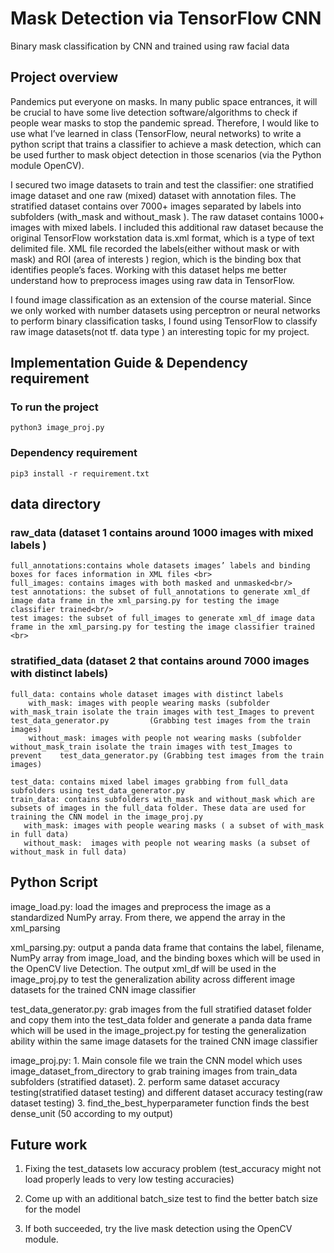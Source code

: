 # Mask Detection via TensorFlow CNN
Binary mask classification by CNN and trained using raw facial data

## Project overview
Pandemics put everyone on masks. In many public space entrances, it will be crucial to have some live detection software/algorithms to check if people wear masks to stop the pandemic spread. Therefore, I would like to use what I’ve learned in class (TensorFlow, neural networks) to write a python script that trains a classifier to achieve a mask detection, which can be used further to mask object detection in those scenarios (via the Python module OpenCV).

I secured two image datasets to train and test the classifier: one stratified image dataset and one raw (mixed) dataset with annotation files. The stratified dataset contains over 7000+ images separated by labels into subfolders (with_mask and without_mask ). The raw dataset contains 1000+ images with mixed labels. I included this additional raw dataset because the original TensorFlow workstation data is.xml format, which is a type of text delimited file. XML file recorded the labels(either without mask or with mask) and ROI (area of interests ) region, which is the binding box that identifies people’s faces. Working with this dataset helps me better understand how to preprocess images using raw data in TensorFlow.

I found image classification as an extension of the course material. Since we only worked with number datasets using perceptron or neural networks to perform binary classification tasks, I found using TensorFlow to classify raw image datasets(not tf. data type ) an interesting topic for my project.

## Implementation Guide & Dependency requirement
  ### To run the project
    python3 image_proj.py

  ### Dependency requirement
    pip3 install -r requirement.txt


## data directory

   ### raw_data (dataset 1 contains around 1000 images with mixed labels )

    full_annotations:contains whole datasets images’ labels and binding boxes for faces information in XML files <br>
    full_images: contains images with both masked and unmasked<br/>
    test annotations: the subset of full_annotations to generate xml_df image data frame in the xml_parsing.py for testing the image classifier trained<br/>
    test images: the subset of full_images to generate xml_df image data frame in the xml_parsing.py for testing the image classifier trained <br>

  ### stratified_data (dataset 2 that contains around 7000 images with distinct labels)

    full_data: contains whole dataset images with distinct labels
        with_mask: images with people wearing masks (subfolder with_mask_train isolate the train images with test_Images to prevent test_data_generator.py         (Grabbing test images from the train images)
        without_mask: images with people not wearing masks (subfolder without_mask_train isolate the train images with test_Images to prevent    test_data_generator.py (Grabbing test images from the train images)
    
    test_data: contains mixed label images grabbing from full_data subfolders using test_data_generator.py
    train_data: contains subfolders with_mask and without_mask which are subsets of images in the full_data folder. These data are used for training the CNN model in the image_proj.py
       with_mask: images with people wearing masks ( a subset of with_mask in full data)
       without_mask:  images with people not wearing masks (a subset of without_mask in full data)

## Python Script
  image_load.py: 
    load the images and preprocess the image as a standardized NumPy array. From there, we append the array in the xml_parsing

  xml_parsing.py: 
      output a panda data frame that contains the label, filename, NumPy array from image_load, and the binding boxes which will be used in the OpenCV live      Detection. The output xml_df will be used in the image_proj.py to test the generalization ability across different image datasets for the trained CNN      image classifier

  test_data_generator.py: 
    grab images from the full stratified dataset folder and copy them into the test_data folder and generate a panda data frame which will be used in the       image_project.py for testing the generalization ability within the same image datasets for the trained CNN image classifier

  image_proj.py:
    1. Main console file we train the CNN model which uses image_dataset_from_directory to grab training images from train_data subfolders (stratified dataset).
    2. perform same dataset accuracy testing(stratified dataset testing) and different dataset accuracy testing(raw dataset testing) 
    3. find_the_best_hyperparameter function finds the best dense_unit (50 according to my output) 

## Future work

1. Fixing the test_datasets low accuracy problem (test_accuracy might not load properly leads to very low testing accuracies)

2. Come up with an additional batch_size test to find the better batch size for the model

3. If both succeeded, try the live mask detection using the OpenCV module. 
